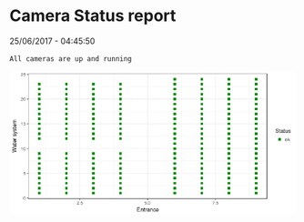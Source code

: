 Camera Status report
================
25/06/2017 - 04:45:50

    All cameras are up and running

![](camreport_files/figure-markdown_github/unnamed-chunk-2-1.png)
